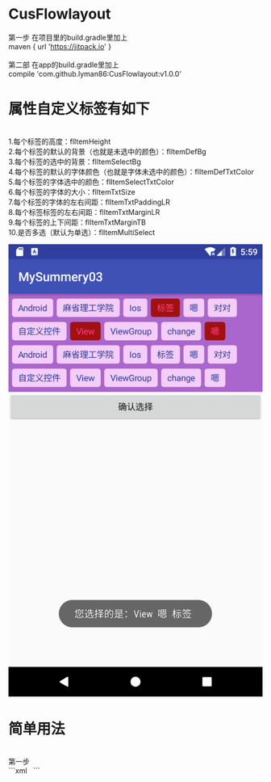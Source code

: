 # CusFlowlayout
第一步 在项目里的build.gradle里加上 
<br>
maven { url 'https://jitpack.io' }
<br>
<br>
第二部 在app的build.gradle里加上 
<br>
compile 'com.github.lyman86:CusFlowlayout:v1.0.0'
<br>
# 属性自定义标签有如下
<br>
1.每个标签的高度：flItemHeight
<br>
2.每个标签的默认的背景（也就是未选中的颜色）：flItemDefBg
<br>
3.每个标签的选中的背景：flItemSelectBg
<br>
4.每个标签的默认的字体颜色（也就是字体未选中的颜色）：flItemDefTxtColor
<br>
5.每个标签的字体选中的颜色：flItemSelectTxtColor
<br>
6.每个标签的字体的大小：flItemTxtSize
<br>
7.每个标签的字体的左右间距：flItemTxtPaddingLR
<br>
8.每个标签标签的左右间距：flItemTxtMarginLR
<br>
9.每个标签的上下间距：flItemTxtMarginTB
<br>
10.是否多选（默认为单选）：flItemMultiSelect
<br>

![image](https://github.com/lyman86/CusFlowlayout/blob/master/app/screenshots/Screenshot_1524117570.png)

# 简单用法
<br>
第一步
<br>
```xml
   <ly.cusflowlayout.BaseCusFlowLayout
        android:id="@+id/cusFlowLayout"
        android:layout_width="match_parent"
        android:layout_height="wrap_content"
        android:background="@android:color/holo_purple"
        lyman:flItemDefBg="@drawable/lyman_fl_def_item_bg2"
        lyman:flItemDefTxtColor="@color/colorPrimaryDark"
        lyman:flItemHeight="30dp"
        lyman:flItemMultiSelect="true"
        lyman:flItemSelectBg="@drawable/lyman_fl_select_item_bg2"
        lyman:flItemSelectTxtColor="@color/colorAccent"
        lyman:flItemTxtMarginLR="6dp"
        lyman:flItemTxtMarginTB="8dp"
        lyman:flItemTxtPaddingLR="10dp"
        lyman:flItemTxtSize="14" />
```        

